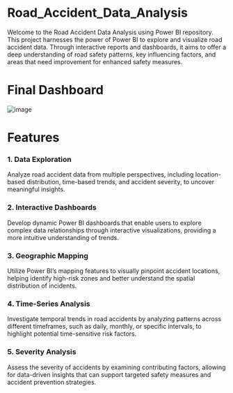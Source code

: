 # Road_Accident_Data_Analysis
Welcome to the Road Accident Data Analysis using Power BI repository. This project harnesses the power of Power BI to explore and visualize road accident data. Through interactive reports and dashboards, it aims to offer a deep understanding of road safety patterns, key influencing factors, and areas that need improvement for enhanced safety measures.

# Final Dashboard
![image](https://github.com/user-attachments/assets/dc91be00-bb8e-45a2-8a6e-eab11508d2f5)

# Features
### 1. Data Exploration 
Analyze road accident data from multiple perspectives, including location-based distribution, time-based trends, and accident severity, to uncover meaningful insights.  

### 2. Interactive Dashboards
Develop dynamic Power BI dashboards that enable users to explore complex data relationships through interactive visualizations, providing a more intuitive understanding of trends.  

### 3. Geographic Mapping 
Utilize Power BI’s mapping features to visually pinpoint accident locations, helping identify high-risk zones and better understand the spatial distribution of incidents.  

### 4. Time-Series Analysis  
Investigate temporal trends in road accidents by analyzing patterns across different timeframes, such as daily, monthly, or specific intervals, to highlight potential time-sensitive risk factors.  

### 5. Severity Analysis  
Assess the severity of accidents by examining contributing factors, allowing for data-driven insights that can support targeted safety measures and accident prevention strategies.
